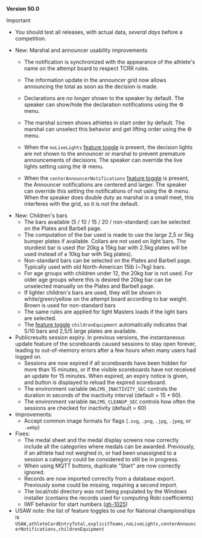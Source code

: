 **Version 50.0**

> [!IMPORTANT]
>
> - You should test all releases, with actual data, *several days* before a competition. 

- New: Marshal and announcer usability improvements
  - The notification is synchronized with the appearance of the athlete's name on the attempt board to respect TCRR rules.
  - The information update in the announcer grid now allows announcing the total as soon as the decision is made.

  - Declarations are *no longer* shown to the speaker by default. The speaker can show/hide the declaration notifications using the ⚙ menu.
  - The marshal screen shows athletes in start order by default. The marshal can unselect this behavior and get lifting order using the ⚙ menu.
  - When the `noLiveLights` [feature toggle](https://owlcms.github.io/owlcms4-prerelease/#/FeatureToggles) is present, the decision lights are not shown to the announcer or marshal to prevent premature announcements of decisions. The speaker can override the live lights setting using the ⚙ menu.
  - When the `centerAnnouncerNotifications` [feature toggle](https://owlcms.github.io/owlcms4-prerelease/#/FeatureToggles) is present, the Announcer notifications are centered and larger.  The speaker can override this setting the notifications of not using the ⚙ menu.  When the speaker does double duty as marshal in a small meet, this interferes with the grid, so it is not the default.
- New: Children's bars
  - The bars available (5 / 10 / 15 / 20 / non-standard) can be selected on the Plates and Barbell page.
  - The computation of the bar used is made to use the large 2,5 or 5kg bumper plates if available.  Collars are not used on light bars. The sturdiest bar is used (for 20kg a 15kg bar with 2.5kg plates will be used instead of a 10kg bar with 5kg plates).
  - Non-standard bars can be selected on the Plates and Barbell page. Typically used with old North-American 15lb (~7kg) bars.
  - For age groups with children under 12, the 20kg bar is not used.  For older age groups where this is desired the 20kg bar can be unselected manually on the Plates and Barbell page.
  - If lighter children's bars are used, they will be shown in white/green/yellow on the attempt board according to bar weight.  Brown is used for non-standard bars
  - The same rules are applied for light Masters loads if the light bars are selected.
  - The [feature toggle](https://owlcms.github.io/owlcms4-prerelease/#/FeatureToggles) `childrenEquipment` automatically indicates that 5/10 bars and 2,5/5 large plates are available.
- Publicresults session expiry.  In previous versions, the instantaneous update feature of the scoreboards caused sessions to stay open forever, leading to out-of-memory errors after a few hours when many users had logged on.
  - Sessions are now expired if all scoreboards have been hidden for more than 15 minutes, or if the visible scoreboards have not received an update for 15 minutes.  When expired, an expiry notice is given, and  button is displayed to reload the expired scoreboard.
  - The environment variable `OWLCMS_INACTIVITY_SEC` controls the duration in seconds of the inactivity interval (default = 15 * 60).
  - The environment variable `OWLCMS_CLEANUP_SEC` controls how often the sessions are checked for inactivity (default = 60)
- Improvements:
  - Accept common image formats for flags (`.svg`, `.png`, `.jpg`, `.jpeg`, or `.webp`)
- Fixes:
  - The medal sheet and the medal display screens now correctly include all the categories where medals can be awarded. Previously, if an athlete had not weighed in, or had been unassigned to a session a category could be considered to still be in progress.
  - When using MQTT buttons, duplicate "Start" are now correctly ignored.
  - Records are now imported correctly from a database export.  Previously some could be missing, requiring a second import.
  - The local/robi directory was not being populated by the Windows installer (contains the records used for computing Robi coefficients)
  - IWF behavior for start numbers ([gh-1025](https://github.com/jflamy/owlcms4/pull/1026))
- USAW note: the list of feature toggles to use for National championships is
  `USAW,athleteCardEntryTotal,explicitTeams,noLiveLights,centerAnnouncerNotifications,childrenEquipment`
